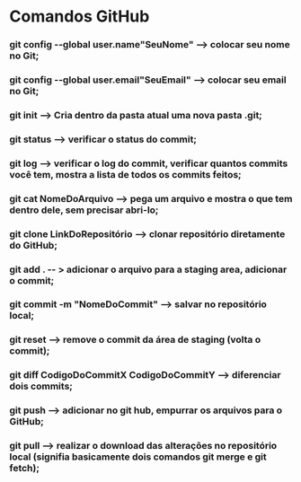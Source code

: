 <h1>Comandos GitHub</h1>

### git config --global user.name"SeuNome" --> colocar seu nome no Git;

### git config --global user.email"SeuEmail" --> colocar seu email no Git;

### git init --> Cria dentro da pasta atual uma nova pasta .git;

### git status --> verificar o status do commit;

### git log --> verificar o log do commit, verificar quantos commits você tem, mostra a lista de todos os commits feitos; 

### git cat NomeDoArquivo --> pega um arquivo e mostra o que tem dentro dele, sem precisar abri-lo;

### git clone LinkDoRepositório --> clonar repositório diretamente do GitHub;

### git add . -- > adicionar o arquivo para a staging area, adicionar o commit;

### git commit -m "NomeDoCommit" --> salvar no repositório local;

### git reset --> remove o commit da área de staging (volta o commit);

### git diff CodigoDoCommitX CodigoDoCommitY --> diferenciar dois commits;

### git push --> adicionar no git hub, empurrar os arquivos para o GitHub;

### git pull --> realizar o download das alterações no repositório local (signifia basicamente dois comandos git merge e git fetch);